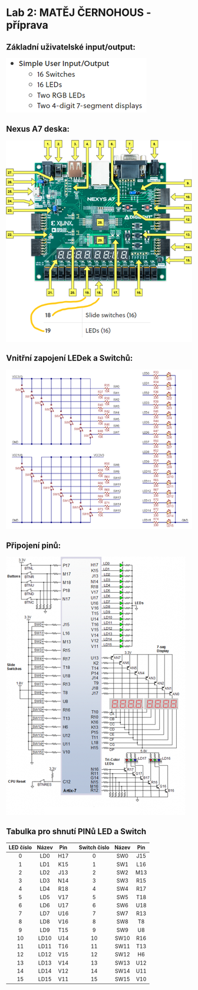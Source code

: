 # Lab 2: MATĚJ ČERNOHOUS - příprava


   ## Základní uživatelské input/output:

   ![Simple I/O](images/Simple_IO.png)

   ## Nexus A7 deska:

   ![Hardware vzhled desky](images/Nexus_board.png)

   ## Vnitřní zapojení LEDek a Switchů:

   ![LEDky a Switche](images/Switches_LEDs.png)

   ## Připojení pinů:

   ![Piny](images/Nexus_schematic.png)

   ## Tabulka pro shnutí PINů LED a Switch
   | **LED číslo** | **Název** |**Pin** |   | **Switch číslo** | **Název** |**Pin** |
   | :-: | :-: | :-: | :-: | :-: | :-: | :-: |
   | 0 | LD0 | H17 |   | 0 | SW0 | J15 |
   | 1 | LD1 | K15 |   | 1 | SW1 | L16 |
   | 2 | LD2 | J13 |   | 2 | SW2 | M13 |
   | 3 | LD3 | N14 |   | 3 | SW3 | R15 |
   | 4 | LD4 | R18 |   | 4 | SW4 | R17 |
   | 5 | LD5 | V17 |   | 5 | SW5 | T18 |
   | 6 | LD6 | U17 |   | 6 | SW6 | U18 |
   | 7 | LD7 | U16 |   | 7 | SW7 | R13 |
   | 8 | LD8 | V16 |   | 8 | SW8 | T8 |
   | 9 | LD9 | T15 |   | 9 | SW9 | U8 |
   | 10 | LD10 | U14 |   | 10 | SW10 | R16 |
   | 11 | LD11 | T16 |   | 11 | SW11 | T13 |
   | 12 | LD12 | V15 |   | 12 | SW12 | H6 |
   | 13 | LD13 | V14 |   | 13 | SW13 | U12 |
   | 14 | LD14 | V12 |   | 14 | SW14 | U11 |
   | 15 | LD15 | V11 |   | 15 | SW15 | V10 |
